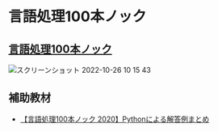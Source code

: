 # 言語処理100本ノック
## [言語処理100本ノック](https://nlp100.github.io/ja/)
![スクリーンショット 2022-10-26 10 15 43](https://user-images.githubusercontent.com/101298571/197911800-ac58bb06-58ca-4f12-8fe3-e517d763a065.png)

## 補助教材
- [【言語処理100本ノック 2020】Pythonによる解答例まとめ](https://amaru-ai.com/entry/2022/10/15/204035)
